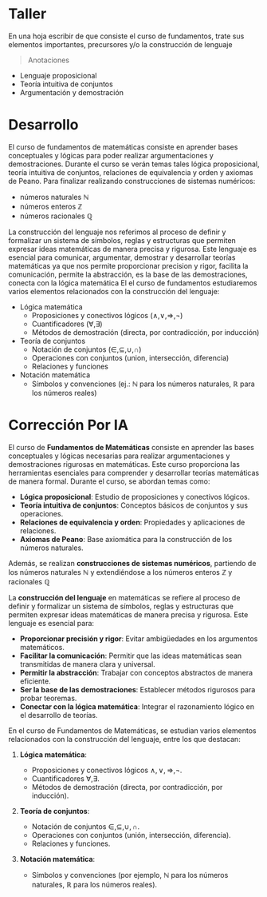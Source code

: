# Taller

En una hoja escribir de que consiste el curso de fundamentos, trate sus elementos importantes, precursores y/o la construcción de lenguaje

> Anotaciones

- Lenguaje proposicional
- Teoría intuitiva de conjuntos
- Argumentación y demostración

# Desarrollo

El curso de fundamentos de matemáticas consiste en aprender bases conceptuales y lógicas para poder realizar argumentaciones y demostraciones. Durante el curso se verán temas tales lógica proposicional, teoría intuitiva de conjuntos, relaciones de equivalencia y orden y axiomas de Peano. Para finalizar realizando construcciones de sistemas numéricos:

- números naturales $\mathbb{N}$
- números enteros $\mathbb{Z}$
- números racionales $\mathbb{Q}$

La construcción del lenguaje nos referimos al proceso de definir y formalizar un sistema de símbolos, reglas y estructuras que permiten expresar ideas matemáticas de manera precisa y rigurosa. Este lenguaje es esencial para comunicar, argumentar, demostrar y desarrollar teorías matemáticas ya que nos permite proporcionar precision y rigor, facilita la comunicación, permite la abstracción, es la base de las demostraciones, conecta con la lógica matemática El el curso de fundamentos estudiaremos varios elementos relacionados con la construcción del lenguaje:

- Lógica matemática
  - Proposiciones y conectivos lógicos (∧,∨,⇒,¬)
  - Cuantificadores (∀,∃)
  - Métodos de demostración (directa, por contradicción, por inducción)
- Teoría de conjuntos
  - Notación de conjuntos (∈,⊆,∪,∩)
  - Operaciones con conjuntos (union, intersección, diferencia)
  - Relaciones y funciones
- Notación matemática
  - Símbolos y convenciones (ej.: $\mathbb{N}$ para los números naturales, $\mathbb{R}$ para los números reales)

# Corrección Por IA

El curso de **Fundamentos de Matemáticas** consiste en aprender las bases conceptuales y lógicas necesarias para realizar argumentaciones y demostraciones rigurosas en matemáticas. Este curso proporciona las herramientas esenciales para comprender y desarrollar teorías matemáticas de manera formal. Durante el curso, se abordan temas como:

- **Lógica proposicional**: Estudio de proposiciones y conectivos lógicos.
- **Teoría intuitiva de conjuntos**: Conceptos básicos de conjuntos y sus operaciones.
- **Relaciones de equivalencia y orden**: Propiedades y aplicaciones de relaciones.
- **Axiomas de Peano**: Base axiomática para la construcción de los números naturales.

Además, se realizan **construcciones de sistemas numéricos**, partiendo de los números naturales $\mathbb{N}$ y extendiéndose a los números enteros $\mathbb{Z}$ y racionales $\mathbb{Q}$

La **construcción del lenguaje** en matemáticas se refiere al proceso de definir y formalizar un sistema de símbolos, reglas y estructuras que permiten expresar ideas matemáticas de manera precisa y rigurosa. Este lenguaje es esencial para:

- **Proporcionar precisión y rigor**: Evitar ambigüedades en los argumentos matemáticos.
- **Facilitar la comunicación**: Permitir que las ideas matemáticas sean transmitidas de manera clara y universal.
- **Permitir la abstracción**: Trabajar con conceptos abstractos de manera eficiente.
- **Ser la base de las demostraciones**: Establecer métodos rigurosos para probar teoremas.
- **Conectar con la lógica matemática**: Integrar el razonamiento lógico en el desarrollo de teorías.

En el curso de Fundamentos de Matemáticas, se estudian varios elementos relacionados con la construcción del lenguaje, entre los que destacan:

1. **Lógica matemática**:

   - Proposiciones y conectivos lógicos $\land, \lor, \Rightarrow, \neg$.
   - Cuantificadores $\forall, \exists$.
   - Métodos de demostración (directa, por contradicción, por inducción).

2. **Teoría de conjuntos**:

   - Notación de conjuntos $\in, \subseteq, \cup, \cap$.
   - Operaciones con conjuntos (unión, intersección, diferencia).
   - Relaciones y funciones.

3. **Notación matemática**:
   - Símbolos y convenciones (por ejemplo, $\mathbb{N}$ para los números naturales, $\mathbb{R}$ para los números reales).

